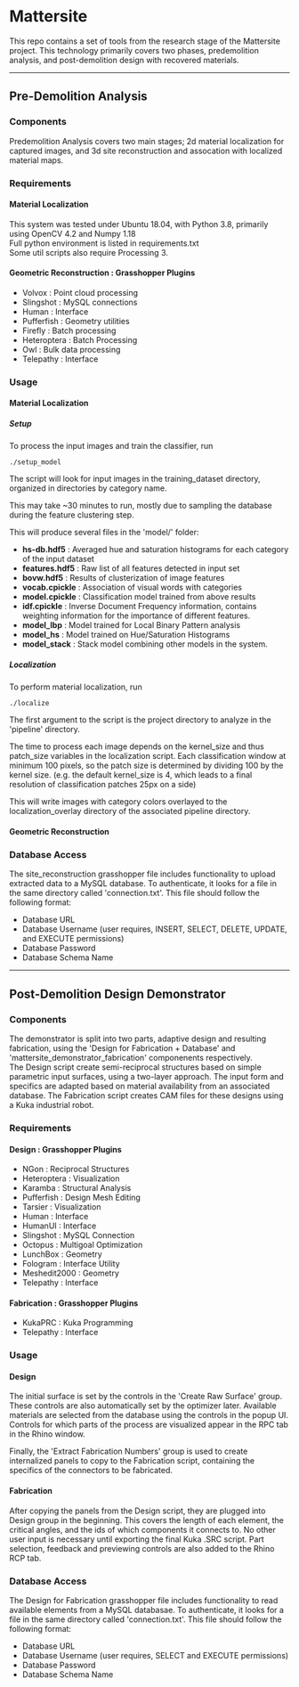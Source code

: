 Mattersite
==========

This repo contains a set of tools from the research stage of the Mattersite project. This technology primarily covers two phases, predemolition analysis, and post-demolition design with recovered materials. 

---

Pre-Demolition Analysis
-----------------------

### Components
Predemolition Analysis covers two main stages; 2d material localization for captured images, and 3d site reconstruction and assocation with localized material maps.

### Requirements
#### Material Localization
This system was tested under Ubuntu 18.04, with Python 3.8, primarily using OpenCV 4.2 and Numpy 1.18  
Full python environment is listed in requirements.txt  
Some util scripts also require Processing 3.
#### Geometric Reconstruction : Grasshopper Plugins
- Volvox : Point cloud processing
- Slingshot : MySQL connections
- Human : Interface
- Pufferfish : Geometry utilities
- Firefly : Batch processing
- Heteroptera : Batch Processing
- Owl : Bulk data processing
- Telepathy : Interface


### Usage
#### Material Localization
##### Setup

To process the input images and train the classifier, run

`./setup_model`

The script will look for input images in the training_dataset directory, organized in directories by category name.

This may take ~30 minutes to run, mostly due to sampling the database during the feature clustering step.

This will produce several files in the 'model/' folder: 

- **hs-db.hdf5** : Averaged hue and saturation histograms for each category of the input dataset
- **features.hdf5** : Raw list of all features detected in input set
- **bovw.hdf5** : Results of clusterization of image features
- **vocab.cpickle** : Association of visual words with categories
- **model.cpickle** : Classification model trained from above results
- **idf.cpickle** : Inverse Document Frequency information, contains weighting information for the importance of different features. 
- **model_lbp** : Model trained for Local Binary Pattern analysis
- **model_hs** : Model trained on Hue/Saturation Histograms
- **model_stack** : Stack model combining other models in the system. 

##### Localization

To perform material localization, run 

`./localize`
 
The first argument to the script is the project directory to analyze in the 'pipeline' directory. 

The time to process each image depends on the kernel_size and thus patch_size variables in the localization script. Each classification window at minimum 100 pixels, so the patch size is determined by dividing 100 by the kernel size. (e.g. the default kernel_size is 4, which leads to a final resolution of classification patches 25px on a side)

This will write images with category colors overlayed to the localization_overlay directory of the associated pipeline directory. 

#### Geometric Reconstruction
### Database Access
The site_reconstruction grasshopper file includes functionality to upload extracted data to a MySQL database. To authenticate, it looks for a file in the same directory called 'connection.txt'. This file should follow the following format:  
- Database URL
- Database Username (user requires, INSERT, SELECT, DELETE, UPDATE, and EXECUTE permissions)
- Database Password
- Database Schema Name

---

Post-Demolition Design Demonstrator
-----------------------------------
### Components
The demonstrator is split into two parts, adaptive design and resulting fabrication, using the 'Design for Fabrication + Database' and 'mattersite_demonstrator_fabrication' componenents respectively.  
The Design script create semi-reciprocal structures based on simple parametric input surfaces, using a two-layer approach. The input form and specifics are adapted based on material availability from an associated database. 
The Fabrication script creates CAM files for these designs using a Kuka industrial robot. 
### Requirements
#### Design : Grasshopper Plugins
- NGon : Reciprocal Structures
- Heteroptera : Visualization
- Karamba : Structural Analysis
- Pufferfish : Design Mesh Editing
- Tarsier : Visualization
- Human : Interface
- HumanUI : Interface
- Slingshot : MySQL Connection
- Octopus : Multigoal Optimization
- LunchBox : Geometry
- Fologram : Interface Utility
- Meshedit2000 : Geometry
- Telepathy : Interface

#### Fabrication : Grasshopper Plugins
- KukaPRC : Kuka Programming
- Telepathy : Interface

### Usage
#### Design
The initial surface is set by the controls in the 'Create Raw Surface' group. These controls are also automatically set by the optimizer later. Available materials are selected from the database using the controls in the popup UI. Controls for which parts of the process are visualized appear in the RPC tab in the Rhino window. 

Finally, the 'Extract Fabrication Numbers' group is used to create internalized panels to copy to the Fabrication script, containing the specifics of the connectors to be fabricated. 

#### Fabrication 
After copying the panels from the Design script, they are plugged into Design group in the beginning. This covers the length of each element, the critical angles, and the ids of which components it connects to. 
No other user input is necessary until exporting the final Kuka .SRC script. Part selection, feedback and previewing controls are also added to the Rhino RCP tab. 

### Database Access 
The Design for Fabrication grasshopper file includes functionality to read available elements from a MySQL databasae. To authenticate, it looks for a file in the same directory called 'connection.txt'. This file should follow the following format:  
- Database URL
- Database Username (user requires, SELECT and EXECUTE permissions)
- Database Password
- Database Schema Name
